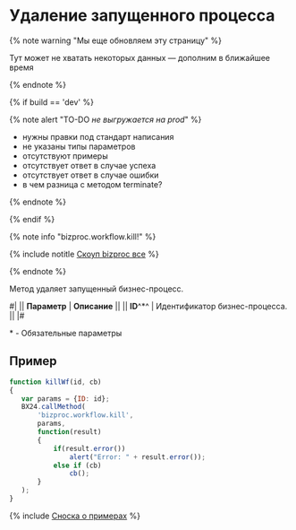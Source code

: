 # Удаление запущенного процесса

{% note warning "Мы еще обновляем эту страницу" %}

Тут может не хватать некоторых данных — дополним в ближайшее время

{% endnote %}

{% if build == 'dev' %}

{% note alert "TO-DO _не выгружается на prod_" %}

- нужны правки под стандарт написания
- не указаны типы параметров
- отсутствуют примеры
- отсутствует ответ в случае успеха
- отсутствует ответ в случае ошибки
- в чем разница с методом terminate?
  
{% endnote %}

{% endif %}

{% note info "bizproc.workflow.kill!" %}

{% include notitle [Скоуп bizproc все](./_includes/scope-bizproc-all.md) %}

{% endnote %}

Метод удаляет запущенный бизнес-процесс.

#|
|| **Параметр** | **Описание** ||
|| **ID**^*^ | Идентификатор бизнес-процесса. ||
|#

\* - Обязательные параметры

## Пример
 ```javascript
function killWf(id, cb)
{
	var params = {ID: id};
	BX24.callMethod(
		'bizproc.workflow.kill',
		params,
		function(result)
		{
			if(result.error())
				alert("Error: " + result.error());
			else if (cb)
				cb();
		}
	);
}
```

{% include [Сноска о примерах](../../_includes/examples.md) %}